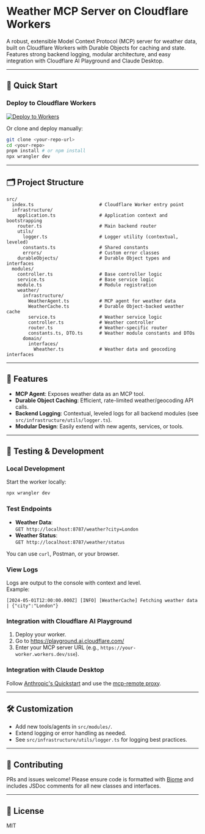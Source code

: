# Weather MCP Server on Cloudflare Workers

A robust, extensible Model Context Protocol (MCP) server for weather data, built on Cloudflare Workers with Durable Objects for caching and state. Features strong backend logging, modular architecture, and easy integration with Cloudflare AI Playground and Claude Desktop.

---

## 🚀 Quick Start

### Deploy to Cloudflare Workers

[![Deploy to Workers](https://deploy.workers.cloudflare.com/button)](https://deploy.workers.cloudflare.com/?url=https://github.com/cloudflare/ai/tree/main/demos/remote-mcp-authless)

Or clone and deploy manually:

```bash
git clone <your-repo-url>
cd <your-repo>
pnpm install # or npm install
npx wrangler dev
```

---

## 🗂️ Project Structure

```
src/
  index.ts                        # Cloudflare Worker entry point
  infrastructure/
    application.ts                # Application context and bootstrapping
    router.ts                     # Main backend router
    utils/
      logger.ts                   # Logger utility (contextual, leveled)
      constants.ts                # Shared constants
      errors/                     # Custom error classes
    durableObjects/               # Durable Object types and interfaces
  modules/
    controller.ts                 # Base controller logic
    service.ts                    # Base service logic
    module.ts                     # Module registration
    weather/
      infrastructure/
        WeatherAgent.ts           # MCP agent for weather data
        WeatherCache.ts           # Durable Object-backed weather cache
        service.ts                # Weather service logic
        controller.ts             # Weather controller
        router.ts                 # Weather-specific router
        constants.ts, DTO.ts      # Weather module constants and DTOs
      domain/
        interfaces/
          Wheather.ts             # Weather data and geocoding interfaces
```

---

## 🧩 Features

- **MCP Agent**: Exposes weather data as an MCP tool.
- **Durable Object Caching**: Efficient, rate-limited weather/geocoding API calls.
- **Backend Logging**: Contextual, leveled logs for all backend modules (see `src/infrastructure/utils/logger.ts`).
- **Modular Design**: Easily extend with new agents, services, or tools.

---

## 🧪 Testing & Development

### Local Development

Start the worker locally:

```bash
npx wrangler dev
```

### Test Endpoints

- **Weather Data**:  
  `GET http://localhost:8787/weather?city=London`
- **Weather Status**:  
  `GET http://localhost:8787/weather/status`

You can use `curl`, Postman, or your browser.

### View Logs

Logs are output to the console with context and level.  
Example:
```
[2024-05-01T12:00:00.000Z] [INFO] [WeatherCache] Fetching weather data | {"city":"London"}
```

### Integration with Cloudflare AI Playground

1. Deploy your worker.
2. Go to https://playground.ai.cloudflare.com/
3. Enter your MCP server URL (e.g., `https://your-worker.workers.dev/sse`).

### Integration with Claude Desktop

Follow [Anthropic's Quickstart](https://modelcontextprotocol.io/quickstart/user) and use the [mcp-remote proxy](https://www.npmjs.com/package/mcp-remote).

---

## 🛠️ Customization

- Add new tools/agents in `src/modules/`.
- Extend logging or error handling as needed.
- See `src/infrastructure/utils/logger.ts` for logging best practices.

---

## 📝 Contributing

PRs and issues welcome! Please ensure code is formatted with [Biome](https://biomejs.dev/) and includes JSDoc comments for all new classes and interfaces.

---

## 📄 License

MIT
